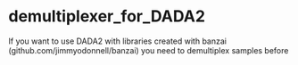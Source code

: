 # demultiplexer_for_DADA2
If you want to use DADA2 with libraries created with banzai (github.com/jimmyodonnell/banzai) you need to demultiplex samples before
